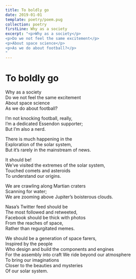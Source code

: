 ```yaml
---
title: To boldly go
date: 2019-01-01
template: poetry/poem.pug
collection: poetry
firstLine: Why as a society
excerpt: "<p>Why as a society</p>
<p>Do we not feel the same excitement</p>
<p>About space science</p>
<p>As we do about football?</p>
"
---
```


# To boldly go

Why as a society  
Do we not feel the same excitement  
About space science  
As we do about football?  

I’m not knocking football, really,  
I’m a dedicated Essendon supporter;  
But I’m also a nerd.  

There is much happening in the   
Exploration of the solar system,  
But it’s rarely in the mainstream of news.  

It should be!  
We’ve visited the extremes of the solar system,  
Touched comets and asteroids  
To understand our origins.  

We are crawling along Martian craters  
Scanning for water;  
We are zooming above Jupiter’s boisterous clouds.  

Nasa’s Twitter feed should be  
The most followed and retweeted,  
Facebook should be thick with photos  
From the reaches of space,  
Rather than regurgitated memes.  

We should be a generation of space farers,  
Inspired by the people  
Who design and build the components and engines  
For the assembly into craft We ride beyond our atmosphere  
To bring our imaginations  
Closer to the beauties and mysteries  
Of our solar system.  

